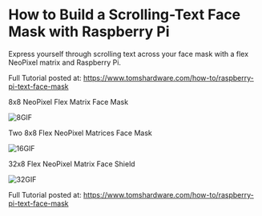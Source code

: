 # How to Build a Scrolling-Text Face Mask with Raspberry Pi

Express yourself through scrolling text across your face mask with a flex NeoPixel matrix and Raspberry Pi.

Full Tutorial posted at: https://www.tomshardware.com/how-to/raspberry-pi-text-face-mask 

8x8 NeoPixel Flex Matrix Face Mask

![8GIF](https://github.com/carolinedunn/scrollingTextMask/blob/master/gif/8-hello.gif)

Two 8x8 Flex NeoPixel Matrices Face Mask

![16GIF](https://github.com/carolinedunn/scrollingTextMask/blob/master/gif/16-himynameis.gif)

32x8 Flex NeoPixel Matrix Face Shield

![32GIF](https://github.com/carolinedunn/scrollingTextMask/blob/master/gif/32-shield.gif)

Full Tutorial posted at: https://www.tomshardware.com/how-to/raspberry-pi-text-face-mask 

